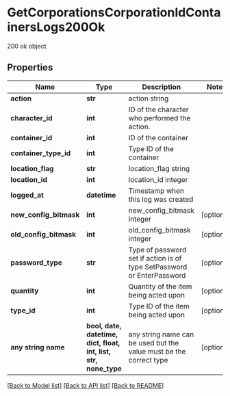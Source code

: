 # GetCorporationsCorporationIdContainersLogs200Ok

200 ok object

## Properties
Name | Type | Description | Notes
------------ | ------------- | ------------- | -------------
**action** | **str** | action string | 
**character_id** | **int** | ID of the character who performed the action. | 
**container_id** | **int** | ID of the container | 
**container_type_id** | **int** | Type ID of the container | 
**location_flag** | **str** | location_flag string | 
**location_id** | **int** | location_id integer | 
**logged_at** | **datetime** | Timestamp when this log was created | 
**new_config_bitmask** | **int** | new_config_bitmask integer | [optional] 
**old_config_bitmask** | **int** | old_config_bitmask integer | [optional] 
**password_type** | **str** | Type of password set if action is of type SetPassword or EnterPassword | [optional] 
**quantity** | **int** | Quantity of the item being acted upon | [optional] 
**type_id** | **int** | Type ID of the item being acted upon | [optional] 
**any string name** | **bool, date, datetime, dict, float, int, list, str, none_type** | any string name can be used but the value must be the correct type | [optional]

[[Back to Model list]](../README.md#documentation-for-models) [[Back to API list]](../README.md#documentation-for-api-endpoints) [[Back to README]](../README.md)


